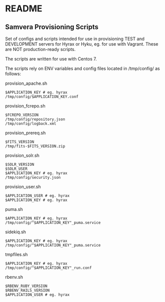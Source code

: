 # README #

## Samvera Provisioning Scripts ##

Set of configs and scripts intended for use in provisioning TEST and DEVELOPMENT servers for Hyrax or Hyku, eg. for use with Vagrant. These are NOT production-ready scripts.

The scripts are written for use with Centos 7.

The scripts rely on ENV variables and config files located in /tmp/config/ as follows:

provision_apache.sh

```
$APPLICATION_KEY # eg. hyrax
/tmp/config/$APPLICATION_KEY.conf
```

provision_fcrepo.sh

```
$FCREPO_VERSION
/tmp/config/repository.json
/tmp/config/logback.xml
```

provision_prereq.sh

```
$FITS_VERSION
/tmp/fits-$FITS_VERSION.zip
```

provision_solr.sh

```
$SOLR_VERSION
$SOLR_USER
$APPLICATION_KEY # eg. hyrax
/tmp/config/security.json
```

provision_user.sh

```
$APPLICATION_USER # eg. hyrax
$APPLICATION_KEY # eg. hyrax
```

puma.sh

```
$APPLICATION_KEY # eg. hyrax
/tmp/config/"$APPLICATION_KEY"_puma.service
```

sidekiq.sh

```
$APPLICATION_KEY # eg. hyrax
/tmp/config/"$APPLICATION_KEY"_puma.service
```

tmpfiles.sh

```
$APPLICATION_KEY # eg. hyrax
/tmp/config/"$APPLICATION_KEY"_run.conf
```

rbenv.sh

```
$RBENV_RUBY_VERSION
$RBENV_RAILS_VERSION 
$APPLICATION_USER # eg. hyrax
```

